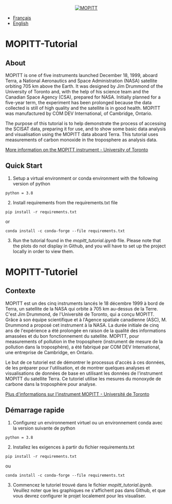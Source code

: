 <p align="center">
    <a href="https://www.asc-csa.gc.ca/eng/satellites/mopitt.asp">
        <img alt="MOPITT" src="https://www.asc-csa.gc.ca/images/satellites/ban-mopitt-span6.jpg">
    </a>
</p>

- [Français](#MOPITT-Tutoriel)
- [English](#MOPITT-Tutorial)
# MOPITT-Tutorial

## About

MOPITT is one of five instruments launched December 18, 1999, aboard Terra, a National Aeronautics and Space Administration (NASA) satellite orbiting 705 km above the Earth. It was designed by Jim Drummond of the University of Toronto and, with the help of his science team and the Canadian Space Agency (CSA), prepared for NASA. Initially planned for a five-year term, the experiment has been prolonged because the data collected is still of high quality and the satellite is in good health. MOPITT was manufactured by COM DEV International, of Cambridge, Ontario.

The purpose of this tutorial is to help demonstrate the process of accessing the SCISAT data, preparing it for use, and to show some basic data analysis and visualisation using the MOPITT data aboard Terra. This tutorial uses measurements of carbon monoxide in the troposphere as analysis data.

<a href="https://mopitt.physics.utoronto.ca">More information on the MOPITT instrument - University of Toronto</a>

## Quick Start

1.	Setup a virtual environment or conda environment with the following version of python
```
python = 3.8
```
2.  Install requirements from the requirements.txt file 
```
pip install -r requirements.txt
```
or 
```
conda install -c conda-forge --file requirements.txt
```
3. Run the tutorial found in the _mopitt_tutorial.ipynb_ file. Please note that the plots do not display in Github, and you will have to set up the project locally in order to view them.


# MOPITT-Tutoriel

## Contexte

MOPITT est un des cinq instruments lancés le 18 décembre 1999 à bord de Terra, un satellite de la NASA qui orbite à 705 km au-dessus de la Terre. C'est Jim Drummond, de l'Université de Toronto, qui a conçu MOPITT. Grâce à son équipe scientifique et à l'Agence spatiale canadienne (ASC), M. Drummond a proposé cet instrument à la NASA. La durée initiale de cinq ans de l'expérience a été prolongée en raison de la qualité des informations amassées et du bon fonctionnement du satellite. MOPITT, pour measurements of pollution in the troposphere (instrument de mesure de la pollution dans la troposphère), a été fabriqué par COM DEV International, une entreprise de Cambridge, en Ontario.

Le but de ce tutoriel est de démontrer le processus d'accès à ces données, de les préparer pour l'utilisation, et de montrer quelques analyses et visualisations de données de base en utilisant les données de l'instrument MOPITT du satellite Terra. Ce tutoriel utilise les mesures du monoxyde de carbone dans la troposphère pour analyse.

<a href="https://mopitt.physics.utoronto.ca">Plus d'informations sur l'instrument MOPITT - Université de Toronto</a>

## Démarrage rapide

1.	Configurez un environnement virtuel ou un environnement conda avec la version suivante de python
```
python = 3.8
```
2.  Installez les exigences à partir du fichier requirements.txt 
```
pip install -r requirements.txt
```
ou 
```
conda install -c conda-forge --file requirements.txt
```
3. Commencez le tutoriel trouvé dans le fichier _mopitt_tutorial.ipynb_. Veuillez noter que les graphiques ne s'affichent pas dans Github, et que vous devrez configurer le projet localement pour les visualiser.



